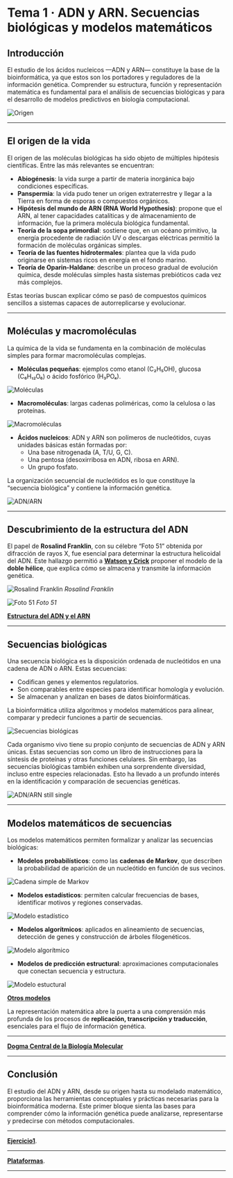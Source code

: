 # Tema 1 · ADN y ARN. Secuencias biológicas y modelos matemáticos

## Introducción
El estudio de los ácidos nucleicos —ADN y ARN— constituye la base de la bioinformática, ya que estos son los portadores y reguladores de la información genética. Comprender su estructura, función y representación matemática es fundamental para el análisis de secuencias biológicas y para el desarrollo de modelos predictivos en biología computacional.

![Origen](B101/01_mundo.png "Origen")

---

## El origen de la vida
El origen de las moléculas biológicas ha sido objeto de múltiples hipótesis científicas. Entre las más relevantes se encuentran:

- **Abiogénesis**: la vida surge a partir de materia inorgánica bajo condiciones específicas.
- **Panspermia**: la vida pudo tener un origen extraterrestre y llegar a la Tierra en forma de esporas o compuestos orgánicos.
- **Hipótesis del mundo de ARN (RNA World Hypothesis)**: propone que el ARN, al tener capacidades catalíticas y de almacenamiento de información, fue la primera molécula biológica fundamental.
- **Teoría de la sopa primordial**: sostiene que, en un océano primitivo, la energía procedente de radiación UV o descargas eléctricas permitió la formación de moléculas orgánicas simples.
- **Teoría de las fuentes hidrotermales**: plantea que la vida pudo originarse en sistemas ricos en energía en el fondo marino.
- **Teoría de Oparin-Haldane**: describe un proceso gradual de evolución química, desde moléculas simples hasta sistemas prebióticos cada vez más complejos.

Estas teorías buscan explicar cómo se pasó de compuestos químicos sencillos a sistemas capaces de autorreplicarse y evolucionar.

---

## Moléculas y macromoléculas
La química de la vida se fundamenta en la combinación de moléculas simples para formar macromoléculas complejas.

- **Moléculas pequeñas**: ejemplos como etanol (C₂H₅OH), glucosa (C₆H₁₂O₆) o ácido fosfórico (H₃PO₄).

![Moléculas](B101/01_moleculas.png "Moléculas")

- **Macromoléculas**: largas cadenas poliméricas, como la celulosa o las proteínas.

![Macromoléculas](B101/01_macromoleculas.png "Macromoléculas")

- **Ácidos nucleicos**: ADN y ARN son polímeros de nucleótidos, cuyas unidades básicas están formadas por:
    - Una base nitrogenada (A, T/U, G, C).
    - Una pentosa (desoxirribosa en ADN, ribosa en ARN).
    - Un grupo fosfato.

La organización secuencial de nucleótidos es lo que constituye la “secuencia biológica” y contiene la información genética.

![ADN/ARN](B101/01_adnarn.png "ADN/ARN")

---

## Descubrimiento de la estructura del ADN
El papel de **Rosalind Franklin**, con su célebre “Foto 51” obtenida por difracción de rayos X, fue esencial para determinar la estructura helicoidal del ADN. Este hallazgo permitió a **[Watson y Crick](01_descubrimiento_adn.md)** proponer el modelo de la **doble hélice**, que explica cómo se almacena y transmite la información genética.

![Rosalind Franklin](B101/01_rosalind.png "Rosalind Franklin")
*Rosalind Franklin*

![Foto 51](B101/01_foto51.png "Foto 51")
*Foto 51*

**[Estructura del ADN y el ARN](01_estructura_adn_arn.md)**

---

## Secuencias biológicas
Una secuencia biológica es la disposición ordenada de nucleótidos en una cadena de ADN o ARN. Estas secuencias:
- Codifican genes y elementos regulatorios.
- Son comparables entre especies para identificar homología y evolución.
- Se almacenan y analizan en bases de datos bioinformáticas.

La bioinformática utiliza algoritmos y modelos matemáticos para alinear, comparar y predecir funciones a partir de secuencias.

![Secuencias biológicas](B101/01_adnarnsecbio.png "Secuencias biológicas")

Cada organismo vivo tiene su propio conjunto de secuencias de ADN y ARN únicas. Estas secuencias son como un libro de instrucciones para la síntesis de proteínas y otras funciones celulares. Sin embargo, las secuencias biológicas también exhiben una sorprendente diversidad, incluso entre especies relacionadas. Esto ha llevado a un profundo interés en la identificación y comparación de secuencias genéticas.

![ADN/ARN still single](B101/01_adnarnjoke.png "SADN/ARN still single")

---

## Modelos matemáticos de secuencias
Los modelos matemáticos permiten formalizar y analizar las secuencias biológicas:

- **Modelos probabilísticos**: como las **cadenas de Markov**, que describen la probabilidad de aparición de un nucleótido en función de sus vecinos.

![Cadena simple de Markov](B101/01_cadenamarkov.png "Cadena simple de Markov")

- **Modelos estadísticos**: permiten calcular frecuencias de bases, identificar motivos y regiones conservadas.

![Modelo estadístico](B101/01_modeloestadistico.png "Modelo estadístico")

- **Modelos algorítmicos**: aplicados en alineamiento de secuencias, detección de genes y construcción de árboles filogenéticos.

![Modelo algorítmico](B101/01_diagramaflujo.png "Modelo algorítmico")

- **Modelos de predicción estructural**: aproximaciones computacionales que conectan secuencia y estructura.

![Modelo estuctural](B101/01_redneuronal.png "Modelo estructural")

**[Otros modelos](01_otrosmodelos.md)**

La representación matemática abre la puerta a una comprensión más profunda de los procesos de **replicación, transcripción y traducción**, esenciales para el flujo de información genética.

---

**[Dogma Central de la Biología Molecular](01_dogma.md)**

---

## Conclusión
El estudio del ADN y ARN, desde su origen hasta su modelado matemático, proporciona las herramientas conceptuales y prácticas necesarias para la bioinformática moderna. Este primer bloque sienta las bases para comprender cómo la información genética puede analizarse, representarse y predecirse con métodos computacionales.

---

 **[Ejercicio1](01_ejercicios_adn_arn_interactivo.md)**.

---

 **[Plataformas](01_recursos.md)**.

---
